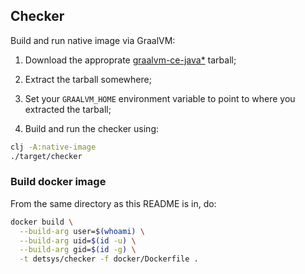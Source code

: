 ## Checker

Build and run native image via GraalVM:

  1. Download the approprate
     [graalvm-ce-java*](https://github.com/graalvm/graalvm-ce-builds/releases)
     tarball;

  2. Extract the tarball somewhere;

  3. Set your `GRAALVM_HOME` environment variable to point to where you
     extracted the tarball;

  4. Build and run the checker using:

```bash
clj -A:native-image
./target/checker
```

### Build docker image

From the same directory as this README is in, do:

```bash
docker build \
  --build-arg user=$(whoami) \
  --build-arg uid=$(id -u) \
  --build-arg gid=$(id -g) \
  -t detsys/checker -f docker/Dockerfile .
```
